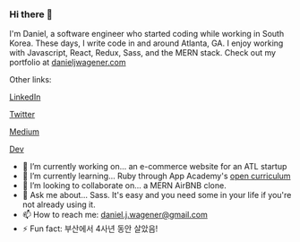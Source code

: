 ### Hi there 👋

I'm Daniel, a software engineer who started coding while working in South Korea. These days, I write code in and around Atlanta, GA. I enjoy working with Javascript, React, Redux, Sass, and the MERN stack. Check out my portfolio at [danieljwagener.com](https://danieljwagener.com/) 


Other links:

[LinkedIn](https://www.linkedin.com/in/daniel-wagener-866868141/)

[Twitter](https://twitter.com/wagener_daniel)

[Medium](https://medium.com/@signiorgratiano)

[Dev](https://dev.to/danieljwagener)


- 🔭 I’m currently working on... an e-commerce website for an ATL startup
- 🌱 I’m currently learning... Ruby through App Academy's [open curriculum](https://open.appacademy.io/)
- 👯 I’m looking to collaborate on... a MERN AirBNB clone. 
- :speech_balloon: Ask me about... Sass. It's easy and you need some in your life if you're not already using it.  
- 📫 How to reach me: daniel.j.wagener@gmail.com
- ⚡ Fun fact: 부산에서 4사년 동안 살았음!
